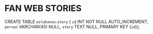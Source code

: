 # FAN WEB STORIES
CREATE TABLE `estabanos`.`story` (
  `id` INT NOT NULL AUTO_INCREMENT,
  `person` VARCHAR(45) NULL,
  `story` TEXT NULL,
  PRIMARY KEY (`id`));
